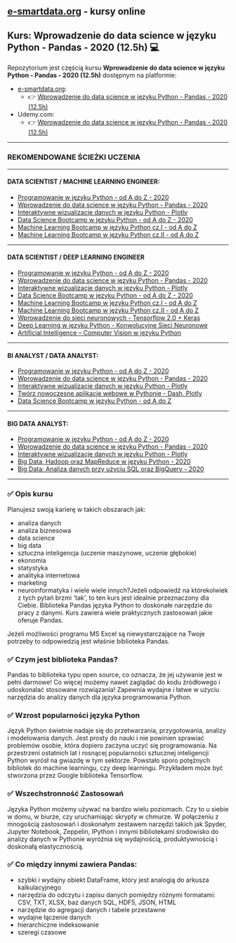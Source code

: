 ## [e-smartdata.org](https://e-smartdata.org/) - kursy online
## Kurs: Wprowadzenie do data science w języku Python - Pandas - 2020 (12.5h) :computer:
Repozytorium jest częścią kursu **Wprowadzenie do data science w języku Python - Pandas - 2020 (12.5h)** dostępnym na platformie:
* [e-smartdata.org](https://e-smartdata.org/):
  * :point_right: [Wprowadzenie do data science w języku Python - Pandas - 2020 (12.5h)](https://e-smartdata.teachable.com/p/wprowadzenie-do-data-science-w-jezyku-python-pandas)
* Udemy.com:
  * :point_right: [Wprowadzenie do data science w języku Python - Pandas - 2020 (12.5h)](https://www.udemy.com/course/wprowadzenie-data-science/?referralCode=D85D646D30D785FD5277)
  
---
### REKOMENDOWANE ŚCIEŻKI UCZENIA
---
#### DATA SCIENTIST / MACHINE LEARNING ENGINEER:

* [Programowanie w języku Python - od A do Z - 2020](https://www.udemy.com/course/programowanie-w-jezyku-python/?referralCode=C7E5AD6D60ADCBDEF759)
* [Wprowadzenie do data science w języku Python - Pandas - 2020](https://www.udemy.com/course/wprowadzenie-data-science/?referralCode=D85D646D30D785FD5277)
* [Interaktywne wizualizacje danych w języku Python - Plotly](https://www.udemy.com/course/wizualizacje-danych-python/?referralCode=A548AF40A5D2D658DAE6)
* [Data Science Bootcamp w języku Python - od A do Z - 2020](https://www.udemy.com/course/data-science-bootcamp-python/?referralCode=7ACF0CA84807A88740FB)
* [Machine Learning Bootcamp w języku Python cz.I - od A do Z](https://www.udemy.com/course/machine-learning-bootcamp-w-jezyku-python/?referralCode=92994CE6227390CFA9D7)
* [Machine Learning Bootcamp w języku Python cz.II - od A do Z](https://www.udemy.com/course/machine-learning-bootcamp-w-jezyku-python-ii/?referralCode=AE397842FEFADB697DC8)
---
#### DATA SCIENTIST / DEEP LEARNING ENGINEER

* [Programowanie w języku Python - od A do Z - 2020](https://www.udemy.com/course/programowanie-w-jezyku-python/?referralCode=C7E5AD6D60ADCBDEF759)
* [Wprowadzenie do data science w języku Python - Pandas - 2020](https://www.udemy.com/course/wprowadzenie-data-science/?referralCode=D85D646D30D785FD5277)
* [Interaktywne wizualizacje danych w języku Python - Plotly](https://www.udemy.com/course/wizualizacje-danych-python/?referralCode=A548AF40A5D2D658DAE6)
* [Data Science Bootcamp w języku Python - od A do Z - 2020](https://www.udemy.com/course/data-science-bootcamp-python/?referralCode=7ACF0CA84807A88740FB)
* [Machine Learning Bootcamp w języku Python cz.I - od A do Z](https://www.udemy.com/course/machine-learning-bootcamp-w-jezyku-python/?referralCode=92994CE6227390CFA9D7)
* [Machine Learning Bootcamp w języku Python cz.II - od A do Z](https://www.udemy.com/course/machine-learning-bootcamp-w-jezyku-python-ii/?referralCode=AE397842FEFADB697DC8)
* [Wprowadzenie do sieci neuronowych - Tensorflow 2.0 + Keras](https://www.udemy.com/course/wprowadzenie-tensorflow-keras/?referralCode=74356FE803194F2C3C42)
* [Deep Learning w języku Python - Konwolucyjne Sieci Neuronowe](https://www.udemy.com/course/deep-learning-w-jezyku-python/?referralCode=24567C4A18A3F17E0B47)
* [Artificial Intelligence – Computer Vision w języku Python](https://www.udemy.com/course/artificial-intelligence-computer-vision/?referralCode=09C26CA07A8F6DF74148)
---
#### BI ANALYST / DATA ANALYST:

* [Programowanie w języku Python - od A do Z - 2020](https://www.udemy.com/course/programowanie-w-jezyku-python/?referralCode=C7E5AD6D60ADCBDEF759)
* [Wprowadzenie do data science w języku Python - Pandas - 2020](https://www.udemy.com/course/wprowadzenie-data-science/?referralCode=D85D646D30D785FD5277)
* [Interaktywne wizualizacje danych w języku Python - Plotly](https://www.udemy.com/course/wizualizacje-danych-python/?referralCode=A548AF40A5D2D658DAE6)
* [Twórz nowoczesne aplikacje webowe w Pythonie - Dash, Plotly](https://www.udemy.com/course/aplikacje-webowe-dash/?referralCode=40C44F12D311213BEC48)
* [Data Science Bootcamp w języku Python - od A do Z](https://www.udemy.com/course/data-science-bootcamp-python/?referralCode=7ACF0CA84807A88740FB)
---
#### BIG DATA ANALYST:

* [Programowanie w języku Python - od A do Z - 2020](https://www.udemy.com/course/programowanie-w-jezyku-python/?referralCode=C7E5AD6D60ADCBDEF759)
* [Wprowadzenie do data science w języku Python - Pandas - 2020](https://www.udemy.com/course/wprowadzenie-data-science/?referralCode=D85D646D30D785FD5277)
* [Interaktywne wizualizacje danych w języku Python - Plotly](https://www.udemy.com/course/wizualizacje-danych-python/?referralCode=A548AF40A5D2D658DAE6)
* [Big Data, Hadoop oraz MapReduce w języku Python - 2020](https://www.udemy.com/course/big-data-hadoop-mapreduce/?referralCode=5D8569C9A3FC2D232B67)
* [Big Data: Analiza danych przy użyciu SQL oraz BigQuery - 2020](https://www.udemy.com/course/big-data-bigquery/?referralCode=10C0A466D6710285AEC6)
---
### :white_check_mark: Opis kursu

Planujesz swoją karierę w takich obszarach jak:

* analiza danych
* analiza biznesowa
* data science
* big data
* sztuczna inteligencja (uczenie maszynowe, uczenie głębokie)
* ekonomia
* statystyka
* analityka internetowa
* marketing
* neuroinformatyka
i wiele wiele innych?Jeżeli odpowiedź na którekolwiek z tych pytań brzmi 'tak', to ten kurs jest idealnie przeznaczony dla Ciebie. Biblioteka Pandas języka Python to doskonałe narzędzie do pracy z danymi. Kurs zawiera wiele praktycznych zastosowań jakie oferuje Pandas.

Jeżeli możliwości programu MS Excel są niewystarczające na Twoje potrzeby to odpowiedzią jest właśnie biblioteka Pandas.

### :white_check_mark: Czym jest biblioteka Pandas?

Pandas to biblioteka typu open source, co oznacza, że jej używanie jest w pełni darmowe! Co więcej możemy nawet zaglądać do kodu źródłowego i udoskonalać stosowane rozwiązania! Zapewnia wydajne i łatwe w użyciu narzędzia do analizy danych dla języka programowania Python.

### :white_check_mark: Wzrost popularności języka Python

Język Python świetnie nadaje się do przetwarzania, przygotowania, analizy i modelowania danych. Jest prosty do nauki i nie powinien sprawiać problemów osobie, która dopiero zaczyna uczyć się programowania. Na przestrzeni ostatnich lat i rosnącej popularności sztucznej inteligencji Python wyrósł na gwiazdę w tym sektorze. Powstało sporo potężnych bibliotek do machine learningu, czy deep learningu. Przykładem może być stworzona przez Google biblioteka Tensorflow.

### :white_check_mark: Wszechstronność Zastosowań

Języka Python możemy używać na bardzo wielu poziomach. Czy to u siebie w domu, w biurze, czy uruchamiając skrypty w chmurze. W połączeniu z mnogością zastosowań i doskonałym zestawem narzędzi takich jak Spyder, Jupyter Notebook, Zeppelin, IPython i innymi bibliotekami środowisko do analizy danych w Pythonie wyróżnia się wydajnością, produktywnością i doskonałą elastycznością.

### :white_check_mark: Co między innymi zawiera Pandas:

* szybki i wydajny obiekt DataFrame, który jest analogią do arkusza kalkulacyjnego
* narzędzia do odczytu i zapisu danych pomiędzy różnymi formatami: CSV, TXT, XLSX, baz danych SQL, HDF5, JSON, HTML
* narzędzie do agregacji danych i tabele przestawne
* wydajne łączenie danych
* hierarchiczne indeksowanie 
* szeregi czasowe

